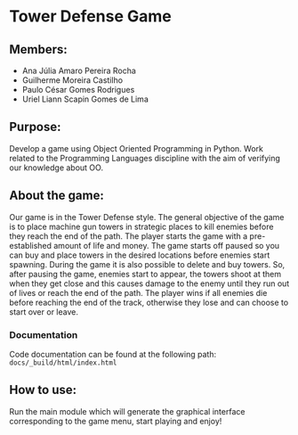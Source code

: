 # Tower Defense Game

## Members:
- Ana Júlia Amaro Pereira Rocha
- Guilherme Moreira Castilho
- Paulo César Gomes Rodrigues
- Uriel Liann Scapin Gomes de Lima

## Purpose:

 Develop a game using Object Oriented Programming in Python. Work related to the Programming Languages ​​discipline with the aim of verifying our knowledge about OO.

## About the game:

Our game is in the Tower Defense style. The general objective of the game is to place machine gun towers in strategic places to kill enemies before they reach the end of the path. The player starts the game with a pre-established amount of life and money. The game starts off paused so you can buy and place towers in the desired locations before enemies start spawning. During the game it is also possible to delete and buy towers. So, after pausing the game, enemies start to appear, the towers shoot at them when they get close and this causes damage to the enemy until they run out of lives or reach the end of the path. The player wins if all enemies die before reaching the end of the track, otherwise they lose and can choose to start over or leave.

### Documentation
Code documentation can be found at the following path:
``docs/_build/html/index.html``

## How to use:
Run the main module which will generate the graphical interface corresponding to the game menu, start playing and enjoy!
